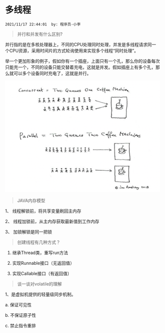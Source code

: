 # 多线程
`2021/11/17 22:44:01  by: 程序员·小李`

> 并行和并发有什么区别?

并行指的是在多核处理器上，不同的CPU处理同时处理，并发是多线程请求同一个CPU资源，采用时间片的方式轮询使用来实现多个线程“同时处理”。

举一个更加形象的例子，假如你有一个插座，上面只有一个孔，那么你的设备每次只能充一个，不同的设备只能交替着充电，这就是并发。假如插座上有多个孔，那么就可以多个设备同时充电了，这就是并行。

![image](多线程/ec6a4b2e-d837-48d7-8849-2efe8a616e8e.png)

> JAVA内存模型

1、 线程解锁前，将共享变量刷回主内存

2、 线程加锁前，从主内存获取最新值到工作内存

3、 加锁解锁是同一把锁


> 创建线程有几种方式？

1. 继承Thread类，重写run方法

2. 实现Runnable接口（无返回值）

3. 实现Callable接口（有返回值）

> 谈一谈对volatile的理解

1、是虚拟机提供的轻量级同步机制。

  a. 保证可见性 

  b. 不保证原子性 

  c. 禁止指令重排





